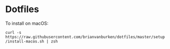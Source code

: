 # Dotfiles

To install on macOS:

`curl -s https://raw.githubusercontent.com/brianvanburken/dotfiles/master/setup/install-macos.sh | zsh`

